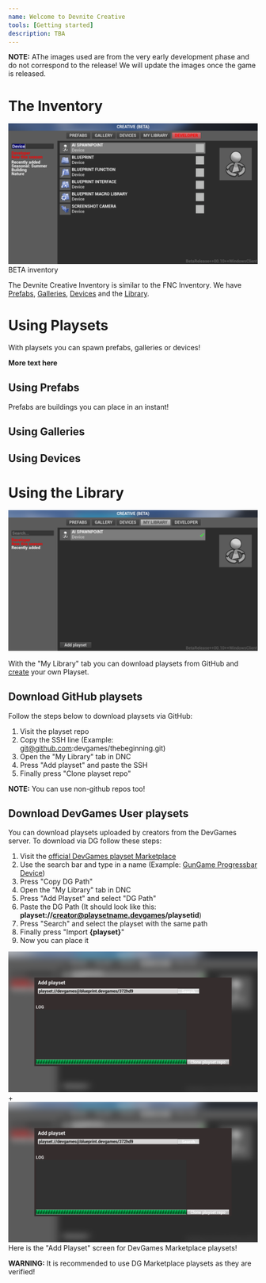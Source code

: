 ```yaml
---
name: Welcome to Devnite Creative
tools: [Getting started]
description: TBA
---
```


<div class="alert alert-primary" role="alert">
  <strong>NOTE:</strong> AThe images used are from the very early development phase and do not correspond to the release! We will update the images once the game is released.
</div>

# The Inventory
![beta inventory](https://raw.githubusercontent.com/DevniteCreative/Rhinestone/main/assets/devnitecreative.png)
BETA  inventory


The Devnite Creative Inventory is similar to the FNC Inventory. We have [Prefabs](htpps://dev.tfngames.tk/docs/using-prefabs), [Galleries](htpps://dev.tfngames.tk/docs/using-galleries), [Devices](htpps://tfngamesofficial.github.io/docs/using-devices) and the [Library](#using-the-library). 


# Using Playsets

With playsets you can spawn prefabs, galleries or devices! 

**More text here**


## Using Prefabs

Prefabs are buildings you can place in an instant! 

## Using Galleries


## Using Devices


# Using the Library

![My Library](https://raw.githubusercontent.com/DevniteCreative/Rhinestone/main/assets/beforeadd.png)


With the "My Library" tab you can download playsets from GitHub and [create](https://dev.tfngames.tk/docs/dnc/create-your-first-playset) your own Playset.

## Download GitHub playsets
Follow the steps below to download playsets via GitHub:
1. Visit the playset repo
2. Copy the SSH line (Example: git@github.com:devgames/thebeginning.git)
3. Open the "My Library" tab in DNC
4. Press "Add playset" and paste the SSH
5. Finally press "Clone playset repo"

<div class="alert alert-success" role="alert">
  <strong>NOTE:</strong> You can use non-github repos too!
</div>


## Download DevGames User playsets
You can download playsets uploaded by creators from the DevGames server. To download via DG follow these steps:
1. Visit the [official DevGames playset Marketplace](https://marketplace.devgames.com/home?type=playsets)
2. Use the search bar and type in a name (Example: [GunGame Progressbar Device](https://marketplace.devgames.com/devgames/gg-progressbar-device))
3. Press "Copy DG Path"
4. Open the "My Library" tab in DNC
5. Press "Add Playset" and select "DG Path"
6. Paste the DG Path (It should look like this: **playset://creator@playsetname.devgames/playsetid**)
7. Press "Search" and select the playset with the same path
8. Finally press "Import **{playset}**"
9. Now you can place it


![Adding playset](https://raw.githubusercontent.com/DevniteCreative/Rhinestone/main/assets/addingplayset.png) + ![Adding playset](https://raw.githubusercontent.com/DevniteCreative/Rhinestone/main/assets/addingplayset.png)
Here is the "Add Playset" screen for DevGames Marketplace playsets!


<div class="alert alert-danger" role="alert">
  <strong>WARNING:</strong> It is recommended to use DG Marketplace playsets as they are verified!
</div>